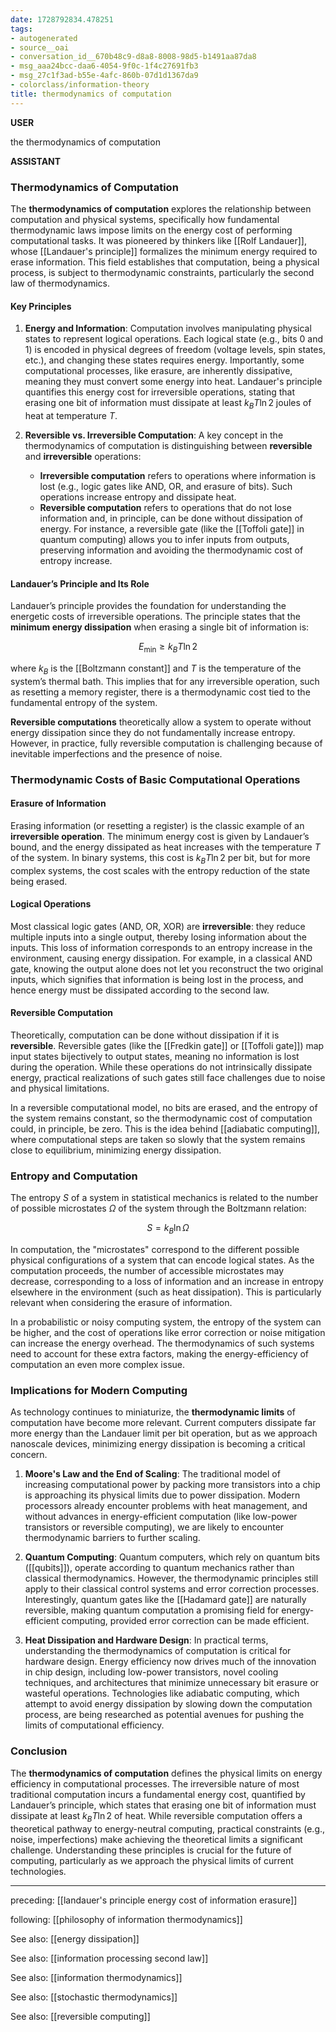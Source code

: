 ```yaml
---
date: 1728792834.478251
tags:
- autogenerated
- source__oai
- conversation_id__670b48c9-d8a8-8008-98d5-b1491aa87da8
- msg_aaa24bcc-daa6-4054-9f0c-1f4c27691fb3
- msg_27c1f3ad-b55e-4afc-860b-07d1d1367da9
- colorclass/information-theory
title: thermodynamics of computation
---
```


**USER**

the thermodynamics of computation


**ASSISTANT**

### Thermodynamics of Computation

The **thermodynamics of computation** explores the relationship between computation and physical systems, specifically how fundamental thermodynamic laws impose limits on the energy cost of performing computational tasks. It was pioneered by thinkers like [[Rolf Landauer]], whose [[Landauer's principle]] formalizes the minimum energy required to erase information. This field establishes that computation, being a physical process, is subject to thermodynamic constraints, particularly the second law of thermodynamics.

#### Key Principles

1. **Energy and Information**: 
   Computation involves manipulating physical states to represent logical operations. Each logical state (e.g., bits 0 and 1) is encoded in physical degrees of freedom (voltage levels, spin states, etc.), and changing these states requires energy. Importantly, some computational processes, like erasure, are inherently dissipative, meaning they must convert some energy into heat. Landauer's principle quantifies this energy cost for irreversible operations, stating that erasing one bit of information must dissipate at least $k_B T \ln 2$ joules of heat at temperature $T$.

2. **Reversible vs. Irreversible Computation**: 
   A key concept in the thermodynamics of computation is distinguishing between **reversible** and **irreversible** operations:
   
   - **Irreversible computation** refers to operations where information is lost (e.g., logic gates like AND, OR, and erasure of bits). Such operations increase entropy and dissipate heat.
   - **Reversible computation** refers to operations that do not lose information and, in principle, can be done without dissipation of energy. For instance, a reversible gate (like the [[Toffoli gate]] in quantum computing) allows you to infer inputs from outputs, preserving information and avoiding the thermodynamic cost of entropy increase.

#### Landauer’s Principle and Its Role

Landauer’s principle provides the foundation for understanding the energetic costs of irreversible operations. The principle states that the **minimum energy dissipation** when erasing a single bit of information is:

$$
E_{\text{min}} \geq k_B T \ln 2
$$

where $k_B$ is the [[Boltzmann constant]] and $T$ is the temperature of the system’s thermal bath. This implies that for any irreversible operation, such as resetting a memory register, there is a thermodynamic cost tied to the fundamental entropy of the system. 

**Reversible computations** theoretically allow a system to operate without energy dissipation since they do not fundamentally increase entropy. However, in practice, fully reversible computation is challenging because of inevitable imperfections and the presence of noise.

### Thermodynamic Costs of Basic Computational Operations

#### Erasure of Information

Erasing information (or resetting a register) is the classic example of an **irreversible operation**. The minimum energy cost is given by Landauer’s bound, and the energy dissipated as heat increases with the temperature $T$ of the system. In binary systems, this cost is $k_B T \ln 2$ per bit, but for more complex systems, the cost scales with the entropy reduction of the state being erased.

#### Logical Operations

Most classical logic gates (AND, OR, XOR) are **irreversible**: they reduce multiple inputs into a single output, thereby losing information about the inputs. This loss of information corresponds to an entropy increase in the environment, causing energy dissipation. For example, in a classical AND gate, knowing the output alone does not let you reconstruct the two original inputs, which signifies that information is being lost in the process, and hence energy must be dissipated according to the second law.

#### Reversible Computation

Theoretically, computation can be done without dissipation if it is **reversible**. Reversible gates (like the [[Fredkin gate]] or [[Toffoli gate]]) map input states bijectively to output states, meaning no information is lost during the operation. While these operations do not intrinsically dissipate energy, practical realizations of such gates still face challenges due to noise and physical limitations.

In a reversible computational model, no bits are erased, and the entropy of the system remains constant, so the thermodynamic cost of computation could, in principle, be zero. This is the idea behind [[adiabatic computing]], where computational steps are taken so slowly that the system remains close to equilibrium, minimizing energy dissipation.

### Entropy and Computation

The entropy $S$ of a system in statistical mechanics is related to the number of possible microstates $\Omega$ of the system through the Boltzmann relation:

$$
S = k_B \ln \Omega
$$

In computation, the "microstates" correspond to the different possible physical configurations of a system that can encode logical states. As the computation proceeds, the number of accessible microstates may decrease, corresponding to a loss of information and an increase in entropy elsewhere in the environment (such as heat dissipation). This is particularly relevant when considering the erasure of information.

In a probabilistic or noisy computing system, the entropy of the system can be higher, and the cost of operations like error correction or noise mitigation can increase the energy overhead. The thermodynamics of such systems need to account for these extra factors, making the energy-efficiency of computation an even more complex issue.

### Implications for Modern Computing

As technology continues to miniaturize, the **thermodynamic limits** of computation have become more relevant. Current computers dissipate far more energy than the Landauer limit per bit operation, but as we approach nanoscale devices, minimizing energy dissipation is becoming a critical concern.

1. **Moore's Law and the End of Scaling**: 
   The traditional model of increasing computational power by packing more transistors into a chip is approaching its physical limits due to power dissipation. Modern processors already encounter problems with heat management, and without advances in energy-efficient computation (like low-power transistors or reversible computing), we are likely to encounter thermodynamic barriers to further scaling.

2. **Quantum Computing**: 
   Quantum computers, which rely on quantum bits ([[qubits]]), operate according to quantum mechanics rather than classical thermodynamics. However, the thermodynamic principles still apply to their classical control systems and error correction processes. Interestingly, quantum gates like the [[Hadamard gate]] are naturally reversible, making quantum computation a promising field for energy-efficient computing, provided error correction can be made efficient.

3. **Heat Dissipation and Hardware Design**: 
   In practical terms, understanding the thermodynamics of computation is critical for hardware design. Energy efficiency now drives much of the innovation in chip design, including low-power transistors, novel cooling techniques, and architectures that minimize unnecessary bit erasure or wasteful operations. Technologies like adiabatic computing, which attempt to avoid energy dissipation by slowing down the computation process, are being researched as potential avenues for pushing the limits of computational efficiency.

### Conclusion

The **thermodynamics of computation** defines the physical limits on energy efficiency in computational processes. The irreversible nature of most traditional computation incurs a fundamental energy cost, quantified by Landauer’s principle, which states that erasing one bit of information must dissipate at least $k_B T \ln 2$ of heat. While reversible computation offers a theoretical pathway to energy-neutral computing, practical constraints (e.g., noise, imperfections) make achieving the theoretical limits a significant challenge. Understanding these principles is crucial for the future of computing, particularly as we approach the physical limits of current technologies.


---

preceding: [[landauer's principle energy cost of information erasure]]  


following: [[philosophy of information thermodynamics]]

See also: [[energy dissipation]]


See also: [[information processing second law]]


See also: [[information thermodynamics]]


See also: [[stochastic thermodynamics]]


See also: [[reversible computing]]